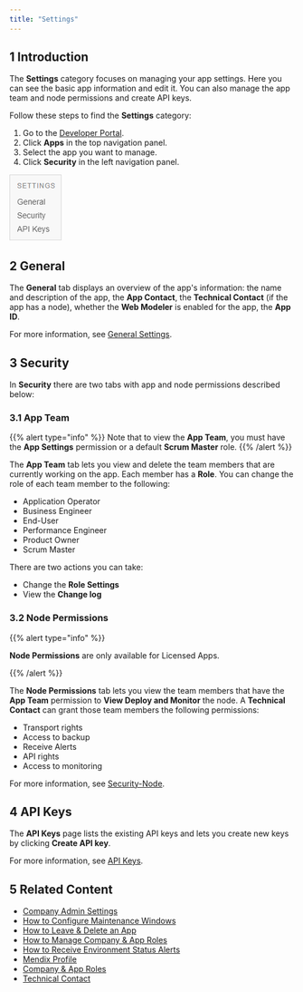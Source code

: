 ```yaml
---
title: "Settings"
---
```


## 1 Introduction

The **Settings** category focuses on managing your app settings. Here you can see the basic app information and edit it. You can also manage the app team and node permissions and create API keys.

Follow these steps to find the **Settings** category:

1.  Go to the [Developer Portal](http://home.mendix.com).
2.  Click **Apps** in the top navigation panel.
4.  Select the app you want to manage.
5.  Click **Security** in the left navigation panel.

  ![](attachments/settings.png)

## 2 General

The **General** tab displays an overview of the app's information: the name and description of the app, the **App Contact**, the **Technical Contact** (if the app has a node), whether the **Web Modeler** is enabled for the app, the **App ID**.

For more information, see [General Settings](general-settings).

## 3 Security

In **Security** there are two tabs with app and node permissions described below:

### 3.1 App Team

{{% alert type="info" %}}
Note that to view the **App Team**, you must have the **App Settings** permission or a default **Scrum Master** role.
{{% /alert %}}

The **App Team** tab lets you view and delete the team members that are currently working on the app. Each member has a **Role**. You can change the role of each team member to the following:

* Application Operator
* Business Engineer
* End-User
* Performance Engineer
* Product Owner
* Scrum Master

There are two actions you can take:

*   Change the **Role Settings**
*   View the **Change log**

### 3.2 Node Permissions

{{% alert type="info" %}}

**Node Permissions** are only available for Licensed Apps.

{{% /alert %}}

The **Node Permissions** tab lets you view the team members that have the **App Team** permission to **View Deploy and Monitor** the node. A **Technical Contact** can grant those team members the following permissions:

* Transport rights
* Access to backup
* Receive Alerts
* API rights
* Access to monitoring

For more information, see [Security-Node](/developerportal/settings/node-permissions).

## 4 API Keys

The **API Keys** page lists the existing API keys and lets you create new keys by clicking **Create API key**.

For more information, see [API Keys](/developerportal/settings/api-key).

## 5 Related Content

* [Company Admin Settings](/developerportal/company-app-roles/companyadmin-settings)
* [How to Configure Maintenance Windows](/developerportal/deploy/maintenance-windows)
* [How to Leave & Delete an App](../company-app-roles/deactivate-activate-app)
* [How to Manage Company & App Roles](../company-app-roles/manage-roles)
* [How to Receive Environment Status Alerts](/developerportal/operate/receive-alerts)
* [Mendix Profile](../mendix-profile/index)
* [Company & App Roles](../company-app-roles/index)
* [Technical Contact](../company-app-roles/technical-contact)
